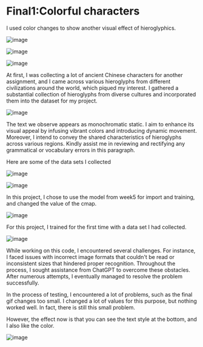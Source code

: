# Final1:Colorful characters

I used color changes to show another visual effect of hieroglyphics.

![image](https://github.com/xiaoliang5939/coding3-final/assets/76156342/ee2a4803-0997-4c65-9e99-d01fe7a30900)

![image](https://github.com/xiaoliang5939/coding3-final/assets/76156342/42961cc7-926a-4375-b8c2-d10db641228f)

![image](https://github.com/xiaoliang5939/coding3-final/assets/76156342/112728e2-fefd-4bbd-9644-d77c560c1be9)

At first, I was collecting a lot of ancient Chinese characters for another assignment, and I came across various hieroglyphs from different civilizations around the world, which piqued my interest. I gathered a substantial collection of hieroglyphs from diverse cultures and incorporated them into the dataset for my project.

![image](https://github.com/xiaoliang5939/coding3-final/assets/76156342/0c1af857-f707-4b3b-ba9b-2a2deefb64a0)


The text we observe appears as monochromatic static. I aim to enhance its visual appeal by infusing vibrant colors and introducing dynamic movement. Moreover, I intend to convey the shared characteristics of hieroglyphs across various regions. Kindly assist me in reviewing and rectifying any grammatical or vocabulary errors in this paragraph.

Here are some of the data sets I collected

![image](https://github.com/xiaoliang5939/coding3-final/assets/76156342/a1d72f51-4d4d-40ac-bd43-6249e31460a2)

![image](https://github.com/xiaoliang5939/coding3-final/assets/76156342/927aee19-a0cb-4966-a398-e2ab5d75d99e)

In this project, I chose to use the model from week5 for import and training, and changed the value of the cmap.

![image](https://github.com/xiaoliang5939/coding3-final/assets/76156342/de7f45b8-3ff0-4191-a5ba-4b7ef280e6f4)

For this project, I trained for the first time with a data set I had collected.

![image](https://github.com/xiaoliang5939/coding3-final/assets/76156342/12d0680a-b3ba-49b6-9160-33321794af42)

While working on this code, I encountered several challenges. For instance, I faced issues with incorrect image formats that couldn't be read or inconsistent sizes that hindered proper recognition. Throughout the process, I sought assistance from ChatGPT to overcome these obstacles. After numerous attempts, I eventually managed to resolve the problem successfully.

In the process of testing, I encountered a lot of problems, such as the final gif changes too small. I changed a lot of values for this purpose, but nothing worked well. In fact, there is still this small problem.

However, the effect now is that you can see the text style at the bottom, and I also like the color.

![image](https://github.com/xiaoliang5939/coding3-final/assets/76156342/3202dd92-b9a4-417c-a024-f4bf947ffb32)
